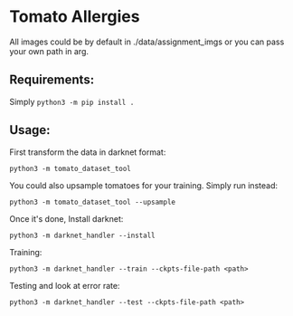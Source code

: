 # Tomato Allergies

All images could be by default in ./data/assignment_imgs or you can pass your own path in arg. 

## Requirements:

Simply `python3 -m pip install .`


## Usage:
First transform the data in darknet format:

`python3 -m tomato_dataset_tool`

You could also upsample tomatoes for your training. Simply run instead: 

`python3 -m tomato_dataset_tool --upsample`

Once it's done,
Install darknet: 

`python3 -m darknet_handler --install`

Training: 

`python3 -m darknet_handler --train --ckpts-file-path <path>`

Testing and look at error rate:

`python3 -m darknet_handler --test --ckpts-file-path <path>`

 